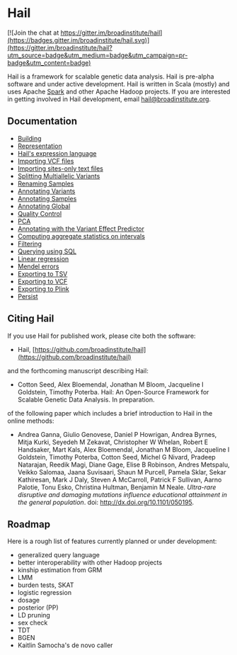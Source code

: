# Hail

[![Join the chat at https://gitter.im/broadinstitute/hail](https://badges.gitter.im/broadinstitute/hail.svg)](https://gitter.im/broadinstitute/hail?utm_source=badge&utm_medium=badge&utm_campaign=pr-badge&utm_content=badge)

Hail is a framework for scalable genetic data analysis.  Hail is
pre-alpha software and under active development.  Hail is written in
Scala (mostly) and uses Apache [Spark](http://spark.apache.org/) and
other Apache Hadoop projects.  If you are interested in getting
involved in Hail development, email hail@broadinstitute.org.

## Documentation

 - [Building](docs/Building.md)
 - [Representation](docs/Representation.md)
 - [Hail's expression language](docs/HailExpressionLanguage.md)
 - [Importing VCF files](docs/Importing.md)
 - [Importing sites-only text files](docs/commands/ImportAnnotations.md)
 - [Splitting Multiallelic Variants](docs/Splitmulti.md)
 - [Renaming Samples](docs/RenameSamples.md)
 - [Annotating Variants](docs/commands/AnnotateVariants.md)
 - [Annotating Samples](docs/commands/AnnotateSamples.md)
 - [Annotating Global](docs/commands/AnnotateGlobal.md)
 - [Quality Control](docs/QC.md)
 - [PCA](docs/PCA.md)
 - [Annotating with the Variant Effect Predictor](docs/VEP.md)
 - [Computing aggregate statistics on intervals](docs/commands/AggregateIntervals.md)
 - [Filtering](docs/Filtering.md)
 - [Querying using SQL](docs/SQL.md)
 - [Linear regression](docs/LinearRegression.md)
 - [Mendel errors](docs/MendelErrors.md)
 - [Exporting to TSV](docs/ExportTSV.md)
 - [Exporting to VCF](docs/ExportVCF.md)
 - [Exporting to Plink](docs/ExportPlink.md)
 - [Persist](docs/Persist.md)

## Citing Hail

If you use Hail for published work, please cite both the software:

 - Hail, [https://github.com/broadinstitute/hail](https://github.com/broadinstitute/hail)

and the forthcoming manuscript describing Hail:

 - Cotton Seed, Alex Bloemendal, Jonathan M Bloom, Jacqueline I Goldstein, Timothy Poterba.  Hail: An Open-Source Framework for Scalable Genetic Data Analysis.  In preparation.

of the following paper which includes a brief introduction to Hail in
the online methods:

 - Andrea Ganna, Giulio Genovese, Daniel P Howrigan, Andrea Byrnes, Mitja Kurki, Seyedeh M Zekavat, Christopher W Whelan, Robert E Handsaker, Mart Kals, Alex Bloemendal, Jonathan M Bloom, Jacqueline I Goldstein, Timothy Poterba, Cotton Seed, Michel G Nivard, Pradeep Natarajan, Reedik Magi, Diane Gage, Elise B Robinson, Andres Metspalu, Veikko Salomaa, Jaana Suvisaari, Shaun M Purcell, Pamela Sklar, Sekar Kathiresan, Mark J Daly, Steven A McCarroll, Patrick F Sullivan, Aarno Palotie, Tonu Esko, Christina Hultman, Benjamin M Neale. _Ultra-rare disruptive and damaging mutations influence educational attainment in the general population_.  doi: http://dx.doi.org/10.1101/050195.

## Roadmap

Here is a rough list of features currently planned or under
development:

 - generalized query language
 - better interoperability with other Hadoop projects
 - kinship estimation from GRM
 - LMM
 - burden tests, SKAT
 - logistic regression
 - dosage
 - posterior (PP)
 - LD pruning
 - sex check
 - TDT
 - BGEN
 - Kaitlin Samocha's de novo caller
